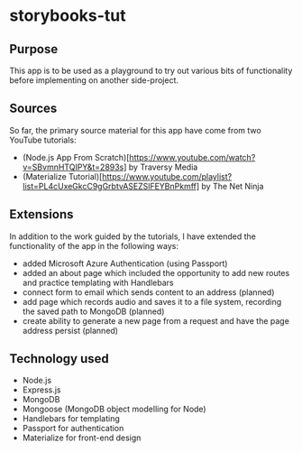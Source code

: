 # storybooks-tut
## Purpose
This app is to be used as a playground to try out various bits of functionality before implementing on another side-project.
## Sources
So far, the primary source material for this app have come from two YouTube tutorials:
- (Node.js App From Scratch)[https://www.youtube.com/watch?v=SBvmnHTQIPY&t=2893s] by Traversy Media
- (Materialize Tutorial)[https://www.youtube.com/playlist?list=PL4cUxeGkcC9gGrbtvASEZSlFEYBnPkmff] by The Net Ninja
## Extensions
In addition to the work guided by the tutorials, I have extended the functionality of the app in the following ways:
- added Microsoft Azure Authentication (using Passport)
- added an about page which included the opportunity to add new routes and practice templating with Handlebars
- connect form to email which sends content to an address (planned)
- add page which records audio and saves it to a file system, recording the saved path to MongoDB (planned)
- create ability to generate a new page from a request and have the page address persist (planned)
## Technology used
- Node.js 
- Express.js 
- MongoDB 
- Mongoose (MongoDB object modelling for Node)
- Handlebars for templating
- Passport for authentication
- Materialize for front-end design